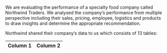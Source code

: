 We are evaluating the performance of a specialty food company called Northwind Traders. We analysed the company’s performance from multiple perspective including their sales, pricing, employee, logistics and products to draw insights and determine the appropriate recommendation.


Northwind shared their company’s data to us which consists of 13 tables:

| Column 1 | Column 2 |
|:---------|:--------:|